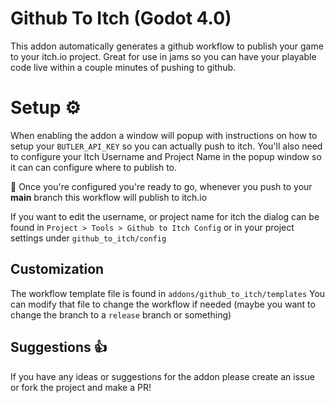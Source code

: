 # Github To Itch (Godot 4.0)
This addon automatically generates a github workflow to publish your game to your itch.io project. Great for use in jams so you can have your playable code live within a couple minutes of pushing to github.

# Setup ⚙️
When enabling the addon a window will popup with instructions on how to setup your `BUTLER_API_KEY` so you can actually push to itch.
You'll also need to configure your Itch Username and Project Name in the popup window so it can can configure where to publish to.

:tada: Once you're configured you're ready to go, whenever you push to your **main** branch this workflow will publish to itch.io

If you want to edit the username, or project name for itch the dialog can be found in `Project > Tools > Github to Itch Config` or in your project settings under `github_to_itch/config`

## Customization
The workflow template file is found in `addons/github_to_itch/templates` You can modify that file to change the workflow if needed (maybe you want to change the branch to a `release` branch or something)

## Suggestions :+1:
If you have any ideas or suggestions for the addon please create an issue or fork the project and make a PR!
